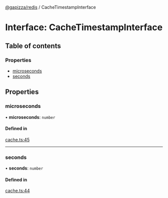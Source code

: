 [@gapizza/redis](../README.md) / CacheTimestampInterface

# Interface: CacheTimestampInterface

## Table of contents

### Properties

- [microseconds](CacheTimestampInterface.md#microseconds)
- [seconds](CacheTimestampInterface.md#seconds)

## Properties

### microseconds

• **microseconds**: `number`

#### Defined in

[cache.ts:45](https://github.com/gapizza/redis/blob/1b97b81/cache.ts#L45)

___

### seconds

• **seconds**: `number`

#### Defined in

[cache.ts:44](https://github.com/gapizza/redis/blob/1b97b81/cache.ts#L44)
